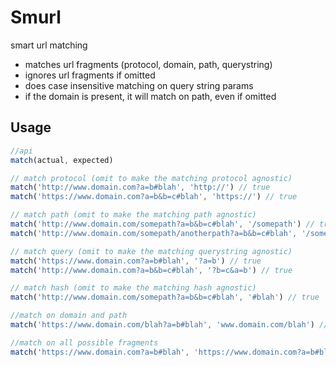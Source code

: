 # Smurl
smart url matching

- matches url fragments (protocol, domain, path, querystring)
- ignores url fragments if omitted
- does case insensitive matching on query string params
- if the domain is present, it will match on path, even if omitted

## Usage

```javascript
//api
match(actual, expected)

// match protocol (omit to make the matching protocol agnostic)
match('http://www.domain.com?a=b#blah', 'http://') // true
match('https://www.domain.com?a=b&b=c#blah', 'https://') // true

// match path (omit to make the matching path agnostic)
match('http://www.domain.com/somepath?a=b&b=c#blah', '/somepath') // true
match('http://www.domain.com/somepath/anotherpath?a=b&b=c#blah', '/somepath') // false

// match query (omit to make the matching querystring agnostic)
match('https://www.domain.com?a=b#blah', '?a=b') // true
match('http://www.domain.com?a=b&b=c#blah', '?b=c&a=b') // true

// match hash (omit to make the matching hash agnostic)
match('http://www.domain.com/somepath?a=b&b=c#blah', '#blah') // true

//match on domain and path
match('https://www.domain.com/blah?a=b#blah', 'www.domain.com/blah') // true

//match on all possible fragments
match('https://www.domain.com?a=b#blah', 'https://www.domain.com?a=b#blah') // true
```
